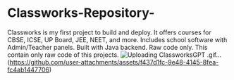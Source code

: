 # Classworks-Repository-
Classworks is my first project to build and deploy. It offers courses for CBSE, ICSE, UP Board, JEE, NEET, and more. Includes school software with Admin/Teacher panels. Built with Java backend. Raw code only. This contain only raw code of this projects. 
![Uploading ClassworksGPT .gif…]()
(https://github.com/user-attachments/assets/f437d1fc-9e48-4145-8fea-fc4ab1447706)


